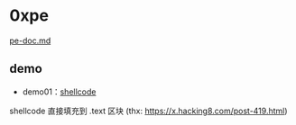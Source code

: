 # 0xpe

[pe-doc.md](./doc.md)

## demo

- demo01：[shellcode]('./demo/shellcode/main.go')

shellcode 直接填充到 .text 区块 (thx: https://x.hacking8.com/post-419.html)
